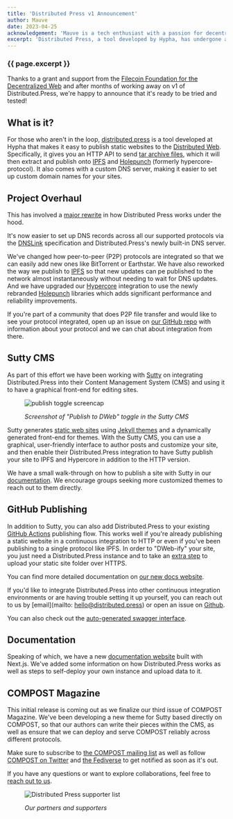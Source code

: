 ```yaml
---
title: 'Distributed Press v1 Announcement'
author: Mauve
date: 2023-04-25
acknowledgement: 'Mauve is a tech enthusiast with a passion for decentralization. They work on Distributed Press, as well as Agregore, a web browser that combines different peer to peer protocols.'
excerpt: 'Distributed Press, a tool developed by Hypha, has undergone a major rewrite. We are excited to share the latest version.'
---
```

### {{ page.excerpt }}
Thanks to a grant and support from the [Filecoin Foundation for the Decentralized Web](https://www.ffdweb.org/) and after months of working away on v1 of Distributed.Press, we're happy to announce that it's ready to be tried and tested!

## What is it?

For those who aren't in the loop, [distributed.press](https://distributed.press/) is a tool developed at Hypha that makes it easy to publish static websites to the [Distributed Web](https://getdweb.net/). Specifically, it gives you an HTTP API to send <a href="https://en.wikipedia.org/wiki/Tar_(computing)">tar archive files</a>, which it will then extract and publish onto [IPFS](https://ipfs.tech/) and [Holepunch](https://holepunch.to/) (formerly hypercore-protocol). It also comes with a custom DNS server, making it easier to set up custom domain names for your sites.

## Project Overhaul

This has involved a [major rewrite](https://github.com/hyphacoop/api.distributed.press/pull/48) in how Distributed Press works under the hood.

It's now easier to set up DNS records across all our supported protocols via the [DNSLink](https://www.dnslink.io/) specification and Distributed.Press's newly built-in DNS server. 

We've changed how peer-to-peer (P2P) protocols are integrated so that we can easily add new ones like BitTorrent or Earthstar. We have also reworked the way we publish to [IPFS](https://www.ipfs.tech/) so that new updates can pe published to the network almost instantaneously without needing to wait for DNS updates. And we have upgraded our [Hypercore](https://github.com/hypercore-protocol) integration to use the newly rebranded [Holepunch](https://holepunch.to/) libraries which adds significant performance and reliability improvements.

If you're part of a community that does P2P file transfer and would like to see your protocol integrated, open up an issue on [our GitHub repo](https://github.com/hyphacoop/api.distributed.press/issues/new?assignees=&labels=&template=support_new_protocol.md&title=Support+new+protocol%3A+) with information about your protocol and we can chat about integration from there.

## Sutty CMS

As part of this effort we have been working with [Sutty](https://sutty.nl/en/) on integrating Distributed.Press into their Content Management System (CMS) and using it to have a graphical front-end for editing sites.

<figure>

<img
  src="{{ 'assets/images/posts/2023-04-25-dp-publish-to-dweb-toggle.png' | relative_url }}"
  alt="publish toggle screencap"
/>

<figcaption align = "left"><em>Screenshot of "Publish to DWeb" toggle in the Sutty CMS</em></figcaption>
    
</figure>

Sutty generates [static web sites](https://en.wikipedia.org/wiki/Static_web_page) using [Jekyll themes](https://jekyllrb.com/) and a dynamically generated front-end for themes. With the Sutty CMS, you can use a graphical, user-friendly interface to author posts and customize your site, and then enable their Distributed.Press integration to have Sutty publish your site to IPFS and Hypercore in addition to the HTTP version.

We have a small walk-through on how to publish a site with Sutty in our [documentation](https://docs.distributed.press/deployment/sutty). We encourage groups seeking more customized themes to reach out to them directly.

## GitHub Publishing

In addition to Sutty, you can also add Distributed.Press to your existing [GitHub Actions](https://docs.github.com/en/actions) publishing flow. This works well if you're already publishing a static website in a continuous integration to HTTP or even if you've been publishing to a single protocol like IPFS. In order to "DWeb-ify" your site, you just need a Distributed.Press instance and to take an [extra step](https://github.com/marketplace/actions/publish-to-distributed-press) to upload your static site folder over HTTPS.

You can find more detailed documentation on [our new docs website](https://docs.distributed.press).

If you'd like to integrate Distributed.Press into other continuous integration environments or are having trouble setting it up yourself, you can reach out to us by [email](mailto: hello@distributed.press) or open an issue on [Github](https://github.com/hyphacoop/distributed.press).

You can also check out the [auto-generated swagger interface](https://api.distributed.press/v1/docs/static/index.html). 

## Documentation

Speaking of which, we have a new [documentation website](https://docs.distributed.press/) built with Next.js. We've added some information on how Distributed.Press works as well as steps to self-deploy your own instance and upload data to it.

## COMPOST Magazine

This initial release is coming out as we finalize our third issue of COMPOST Magazine. We've been developing a new theme for Sutty based directly on COMPOST, so that our authors can write their pieces within the CMS, as well as ensure that we can deploy and serve COMPOST reliably across different protocols.

Make sure to subscribe to [the COMPOST mailing list](https://lists.hypha.coop/cgi-bin/mailman/listinfo/compost) as well as follow [COMPOST on Twitter](https://twitter.com/COMPOSTmag) and [the Fediverse](https://social.coop/@compost) to get notified as soon as it's out. 

If you have any questions or want to explore collaborations, feel free to [reach out to us](mailto:hello@distributed.press).

<figure>

<img
  src="{{ 'assets/images/posts/2023-04-25-supporters.png' | relative_url }}"
  alt="Distributed Press supporter list"
/>

<figcaption align = "left"><em>Our partners and supporters</em></figcaption>
    
</figure>

